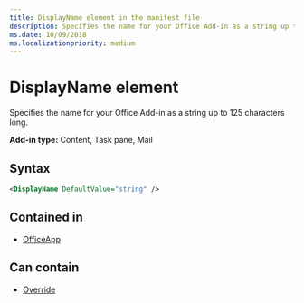 ```yaml
---
title: DisplayName element in the manifest file
description: Specifies the name for your Office Add-in as a string up to 125 characters long.
ms.date: 10/09/2018
ms.localizationpriority: medium
---
```


# DisplayName element

Specifies the name for your Office Add-in as a string up to 125 characters long.

**Add-in type:** Content, Task pane, Mail

## Syntax

```XML
<DisplayName DefaultValue="string" />
```

## Contained in

- [OfficeApp](officeapp.md)


## Can contain

- [Override](override.md)
